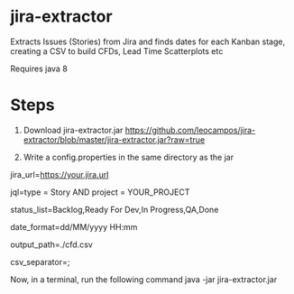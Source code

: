 # jira-extractor
Extracts Issues (Stories) from Jira and finds dates for each Kanban stage, creating a CSV to build CFDs, Lead Time Scatterplots etc

Requires java 8

Steps
=====
1. Download jira-extractor.jar
https://github.com/leocampos/jira-extractor/blob/master/jira-extractor.jar?raw=true

2. Write a config.properties in the same directory as the jar

jira_url=https://your.jira.url

jql=type = Story AND project = YOUR_PROJECT

status_list=Backlog,Ready For Dev,In Progress,QA,Done

date_format=dd/MM/yyyy HH:mm

output_path=./cfd.csv

csv_separator=;


Now, in a terminal, run the following command
java -jar jira-extractor.jar

